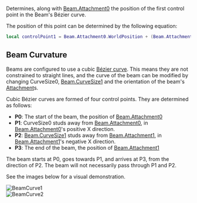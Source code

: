 Determines, along with [Beam.Attachment0](https://developer.roblox.com/en-us/api-reference/property/Beam/Attachment0) the position of the first control point in the Beam's Bézier curve.

The position of this point can be determined by the following equation:

```Lua
local controlPoint1 = Beam.Attachment0.WorldPosition + (Beam.Attachment0.CFrame.rightVector * Beam.CurveSize0)
``` 

Beam Curvature
--------------

Beams are configured to use a cubic [Bézier curve](https://en.wikipedia.org/wiki/B%C3%A9zier_curve). This means they are not constrained to straight lines, and the curve of the beam can be modified by changing CurveSize0, [Beam.CurveSize1](https://developer.roblox.com/en-us/api-reference/property/Beam/CurveSize1) and the orientation of the beam's [Attachment](https://developer.roblox.com/en-us/api-reference/class/Attachment)s.

Cubic Bézier curves are formed of four control points. They are determined as follows:

*   **P0**: The start of the beam, the position of [Beam.Attachment0](https://developer.roblox.com/en-us/api-reference/property/Beam/Attachment0)
*   **P1**: CurveSize0 studs away from [Beam.Attachment0](https://developer.roblox.com/en-us/api-reference/property/Beam/Attachment0), in [Beam.Attachment0](https://developer.roblox.com/en-us/api-reference/property/Beam/Attachment0)'s positive X direction.
*   **P2**: [Beam.CurveSize1](https://developer.roblox.com/en-us/api-reference/property/Beam/CurveSize1) studs away from [Beam.Attachment1](https://developer.roblox.com/en-us/api-reference/property/Beam/Attachment1), in [Beam.Attachment1](https://developer.roblox.com/en-us/api-reference/property/Beam/Attachment1)'s negative X direction.
*   **P3**: The end of the beam, the position of [Beam.Attachment1](https://developer.roblox.com/en-us/api-reference/property/Beam/Attachment1)

The beam starts at P0, goes towards P1, and arrives at P3, from the direction of P2. The beam will not necessarily pass through P1 and P2.

See the images below for a visual demonstration.

![BeamCurve1](https://developer.roblox.com/assets/blt160ad3fdeadd4ff2/BeamCurve1.png)  
![BeamCurve2](https://developer.roblox.com/assets/bltb31fc0c526df1ad5/BeamCurve2.png)